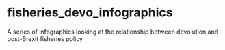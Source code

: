 # fisheries_devo_infographics
A series of infographics looking at the relationship between devolution and post-Brexit fisheries policy
